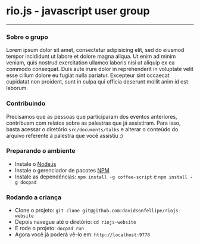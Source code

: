 # rio.js - javascript user group

-----------------

### Sobre o grupo

Lorem ipsum dolor sit amet, consectetur adipisicing elit, sed do eiusmod tempor incididunt ut labore et dolore magna aliqua. Ut enim ad minim veniam, quis nostrud exercitation ullamco laboris nisi ut aliquip ex ea commodo consequat. Duis aute irure dolor in reprehenderit in voluptate velit esse cillum dolore eu fugiat nulla pariatur. Excepteur sint occaecat cupidatat non proident, sunt in culpa qui officia deserunt mollit anim id est laborum.

### Contribuindo

Precisamos que as pessoas que participaram dos eventos anteriores, contribuam com relatos sobre as palestras que já assistiram.
Para isso, basta acessar o diretório `src/documents/talks` e alterar o conteúdo do arquivo referente à palestra que você assistiu :)

### Preparando o ambiente

- Instale o [Node.js](http://nodejs.org/)
- Instale o gerenciador de pacotes [NPM](http://npmjs.org/)
- Instale as dependências: `npm install -g coffee-script` e `npm install -g docpad`

### Rodando a criança

- Clone o projeto: `git clone git@github.com:davidsonfellipe/riojs-website`
- Depois navegue até o diretório: `cd riojs-website`
- E rode o projeto: `docpad run`
- Agora você já poderá vê-lo em: `http://localhost:9778`